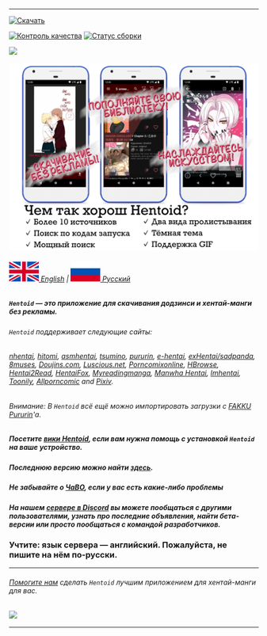 <!--
  Title: Hentoid
  Description: Android-приложение для додзинси
-->
___

[![Скачать](https://img.shields.io/badge/Скачать-APK-brightgreen.svg)](https://github.com/avluis/Hentoid/releases/latest)

[![Контроль качества](https://sonarcloud.io/api/project_badges/measure?project=RobbWatershed_hentoid-sonar&metric=alert_status)](https://sonarcloud.io/dashboard?id=RobbWatershed_hentoid-sonar) [![Статус сборки](https://app.bitrise.io/app/70539fbfc39cb9d8/status.svg?token=_kOMCvtscTfWpw7mdsqvJA&branch=dev)](https://app.bitrise.io/app/70539fbfc39cb9d8)

[![](https://discordapp.com/api/guilds/173995475098271746/embed.png?style=banner2)](https://discord.gg/QEZ3qk9)

![](https://github.com/avluis/Hentoid/blob/master/wiki-img/welcome-ru.png)

###### [![](https://github.com/avluis/Hentoid/blob/master/wiki-img/en-flag.svg) English](https://github.com/avluis/Hentoid/tree/master/README.md) | [![](https://github.com/avluis/Hentoid/blob/master/wiki-img/ru-flag.svg) Русский](https://github.com/avluis/Hentoid/tree/master/README-ru.md)

##### `Hentoid` — это приложение для скачивания додзинси и хентай-манги без рекламы.
###### `Hentoid` поддерживает следующие сайты:
###### [nhentai](https://nhentai.net/), [hitomi](https://hitomi.la/), [asmhentai](http://asmhentai.com/), [tsumino](http://www.tsumino.com/), [pururin](https://pururin.io/), [e-hentai](https://e-hentai.org/), [exHentai/sadpanda](https://exhentai.org), [8muses](https://www.8muses.com), [Doujins.com](https://doujins.com), [Luscious.net](https://www.luscious.net), [Porncomixonline](https://www.porncomixonline.net/), [HBrowse](https://www.hbrowse.com/), [Hentai2Read](https://hentai2read.com/), [HentaiFox](https://hentaifox.com), [Myreadingmanga](https://myreadingmanga.info/), [Manwha Hentai](https://manhwahentai.me/), [Imhentai](https://imhentai.com), [Toonily](https://toonily.com/), [Allporncomic](https://allporncomic.com/) and [Pixiv](https://www.pixiv.net/).
###### Внимание: В `Hentoid` всё ещё можно импортировать загрузки с [FAKKU](https://www.fakku.net/) [Pururin](https://raw.githubusercontent.com/AVnetWS/Hentoid-Resources/master/repo/assets/img/pururin.jpg)'а.
##### Посетите [вики Hentoid](https://github.com/AVnetWS/Hentoid/wiki), если вам нужна помощь с установкой `Hentoid` на ваше устройство.
##### Последнюю версию можно найти [здесь](https://github.com/AVnetWS/Hentoid/releases/latest).

##### Не забывайте о [ЧаВО](https://github.com/avluis/Hentoid/wiki/FAQ), если у вас есть какие-либо проблемы
##### На нашем [сервере в Discord](https://discord.gg/QEZ3qk9) вы можете пообщаться с другими пользователями, узнать про последние объявления, найти бета-версии или просто пообщаться с командой разработчиков.
### Учтите: язык сервера — английский. Пожалуйста, не пишите на нём по-русски.
___
###### [Помогите нам](https://github.com/AVnetWS/Hentoid/wiki/Contributing) сделать `Hentoid` лучшим приложением для хентай-манги для вас.

[![](https://github.com/avluis/Hentoid/blob/master/wiki-img/CherryBanner.png)](https://github.com/RobbWatershed/GalleryCherry)
___

<meta name='keywords' content='doujin, doujinshi, download doujinshi, android app, doujin android app, doujinshi android app, doujin android download, doujinshi android download'>
